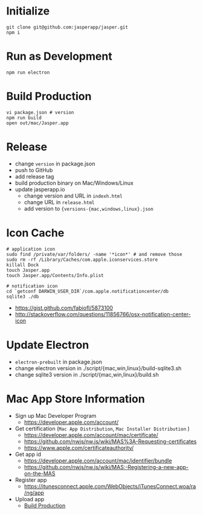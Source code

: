 # Initialize

```
git clone git@github.com:jasperapp/jasper.git
npm i
```

# Run as Development

```
npm run electron
```

# Build Production

```
vi package.json # version
npm run build
open out/mac/Jasper.app
```

# Release
- change `version` in package.json 
- push to GitHub
- add release tag
- build production binary on Mac/Windows/Linux
- update jasperapp.io
  - change version and URL in `indexh.html`
  - change URL in `release.html`
  - add version to `{versions-{mac,windows,linux}.json`
  
# Icon Cache
```
# application icon
sudo find /private/var/folders/ -name '*icon*' # and remove those
sudo rm -rf /Library/Caches/com.apple.iconservices.store
killall Dock
touch Jasper.app
touch Jasper.app/Contents/Info.plist

# notification icon
cd `getconf DARWIN_USER_DIR`/com.apple.notificationcenter/db
sqlite3 ./db
```

- https://gist.github.com/fabiofl/5873100
- http://stackoverflow.com/questions/11856766/osx-notification-center-icon

# Update Electron
- `electron-prebuilt` in package.json
- change electron version in ./script/{mac,win,linux}/build-sqlite3.sh
- change sqlite3 version in ./script/{mac,win,linux}/build.sh

# Mac App Store Information
- Sign up Mac Developer Program
  - https://developer.apple.com/account/
- Get certification (`Mac App Distribution`, `Mac Installer Distribution` )
  - https://developer.apple.com/account/mac/certificate/
  - https://github.com/nwjs/nw.js/wiki/MAS%3A-Requesting-certificates
  - https://www.apple.com/certificateauthority/
- Get app id
  - https://developer.apple.com/account/mac/identifier/bundle
  - https://github.com/nwjs/nw.js/wiki/MAS:-Registering-a-new-app-on-the-MAS
- Register app
  - https://itunesconnect.apple.com/WebObjects/iTunesConnect.woa/ra/ng/app
- Upload app
  - [Build Production](#build-production)

